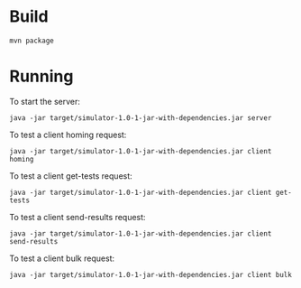 Build
=====

```
mvn package
```


Running
=======


To start the server:
```
java -jar target/simulator-1.0-1-jar-with-dependencies.jar server
```



To test a client homing request:
```
java -jar target/simulator-1.0-1-jar-with-dependencies.jar client homing
```


To test a client get-tests request:
```
java -jar target/simulator-1.0-1-jar-with-dependencies.jar client get-tests
```


To test a client send-results request:
```
java -jar target/simulator-1.0-1-jar-with-dependencies.jar client send-results
```


To test a client bulk request:
```
java -jar target/simulator-1.0-1-jar-with-dependencies.jar client bulk
```
